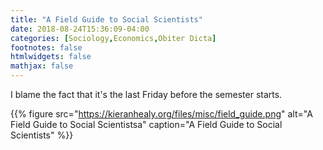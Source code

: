 ```yaml
---
title: "A Field Guide to Social Scientists"
date: 2018-08-24T15:36:09-04:00
categories: [Sociology,Economics,Obiter Dicta]
footnotes: false
htmlwidgets: false
mathjax: false
---
```


I blame the fact that it's the last Friday before the semester starts.

{{% figure src="https://kieranhealy.org/files/misc/field_guide.png" alt="A Field Guide to Social Scientistsa" caption="A Field Guide to Social Scientists" %}}
